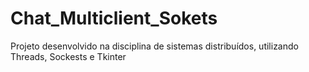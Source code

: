 # Chat_Multiclient_Sokets
Projeto desenvolvido na disciplina de sistemas distribuídos, utilizando Threads, Sockests e Tkinter
